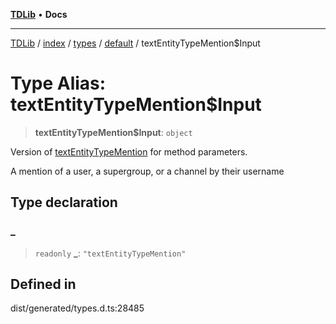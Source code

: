 [**TDLib**](../../../../../../README.md) • **Docs**

***

[TDLib](../../../../../../modules.md) / [index](../../../../../README.md) / [types](../../../README.md) / [default](../README.md) / textEntityTypeMention$Input

# Type Alias: textEntityTypeMention$Input

> **textEntityTypeMention$Input**: `object`

Version of [textEntityTypeMention](textEntityTypeMention.md) for method parameters.

A mention of a user, a supergroup, or a channel by their username

## Type declaration

### \_

> `readonly` **\_**: `"textEntityTypeMention"`

## Defined in

dist/generated/types.d.ts:28485
